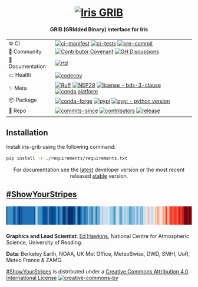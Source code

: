 <h1 align="center">
  <a href="https://iris-grib.readthedocs.io/en/latest/">
   <img src="https://iris-grib.readthedocs.io/en/latest/_static/iris-logo-title.svg" alt="Iris GRIB" width="300"></a><br>
</h1>


<h4 align="center">
    GRIB (GRIdded Binary) interface for Iris
</h4>

|                  |                                                                                                                                                                                                                                                                                                                                                                                                                                                                                                                                                                      |
|------------------|----------------------------------------------------------------------------------------------------------------------------------------------------------------------------------------------------------------------------------------------------------------------------------------------------------------------------------------------------------------------------------------------------------------------------------------------------------------------------------------------------------------------------------------------------------------------|
| ⚙️ CI            | [![ci-manifest](https://github.com/SciTools/iris-grib/actions/workflows/ci-manifest.yml/badge.svg)](https://github.com/SciTools/iris-grib/actions/workflows/ci-manifest.yml) [![ci-tests](https://github.com/SciTools/iris-grib/actions/workflows/ci-tests.yml/badge.svg)](https://github.com/SciTools/iris-grib/actions/workflows/ci-tests.yml) [![pre-commit](https://results.pre-commit.ci/badge/github/SciTools/iris-grib/main.svg)](https://results.pre-commit.ci/latest/github/SciTools/iris-grib/main)                                                        |
| 💬 Community     | [![Contributor Covenant](https://img.shields.io/badge/contributor%20covenant-2.1-4baaaa.svg)](https://www.contributor-covenant.org/version/2/1/code_of_conduct/) [![GH Discussions](https://img.shields.io/badge/github-discussions%20%F0%9F%92%AC-yellow?logo=github&logoColor=lightgrey)](https://github.com/SciTools/iris-grib/discussions)                                                                                                                                                                                                                       |
| 📖 Documentation | [![rtd](https://readthedocs.org/projects/iris-grib/badge/?version=latest)](https://iris-grib.readthedocs.io/en/latest/?badge=latest)                                                                                                                                                                                                                                                                                                                                                                                                                                 |
| 📈 Health        | [![codecov](https://codecov.io/gh/SciTools/iris-grib/graph/badge.svg?token=5VtBaElXFW)](https://codecov.io/gh/SciTools/iris-grib)                                                                                                                                                                                                                                                                                                                                                                                                                                    |
| ✨ Meta           | [![Ruff](https://img.shields.io/endpoint?url=https://raw.githubusercontent.com/astral-sh/ruff/main/assets/badge/v2.json)](https://github.com/astral-sh/ruff) [![NEP29](https://raster.shields.io/badge/follows-NEP29-orange.png)](https://numpy.org/neps/nep-0029-deprecation_policy.html) [![license - bds-3-clause](https://img.shields.io/github/license/SciTools/iris-grib)](https://github.com/SciTools/iris-grib/blob/main/LICENSE) [![conda platform](https://img.shields.io/conda/pn/conda-forge/iris-grib.svg)](https://anaconda.org/conda-forge/iris-grib) |
| 📦 Package       | [![conda-forge](https://img.shields.io/conda/vn/conda-forge/iris-grib?color=orange&label=conda-forge&logo=conda-forge&logoColor=white)](https://anaconda.org/conda-forge/iris-grib) [![pypi](https://img.shields.io/pypi/v/iris-grib?color=orange&label=pypi&logo=python&logoColor=white)](https://pypi.org/project/iris-grib/) [![pypi - python version](https://img.shields.io/pypi/pyversions/iris-grib.svg?color=orange&logo=python&label=python&logoColor=white)](https://pypi.org/project/iris-grib/)                                                          |
| 🧰 Repo          | [![commits-since](https://img.shields.io/github/commits-since/SciTools/iris-grib/latest.svg)](https://github.com/SciTools/iris-grib/commits/main) [![contributors](https://img.shields.io/github/contributors/SciTools/iris-grib)](https://github.com/SciTools/iris-grib/graphs/contributors) [![release](https://img.shields.io/github/v/release/scitools/iris-grib)](https://github.com/SciTools/iris-grib/releases)                                                                                                                                               |
|                  |

## Installation

Install iris-grib using the following command:

```bash
pip install -r ./requirements/requirements.txt
```

<p align="center">
For documentation see the 
<a href="https://iris-grib.readthedocs.io/en/latest/">latest</a>  
developer version or the most recent released
<a href="https://iris-grib.readthedocs.io/en/stable/">stable</a> version.
</p>

## [#ShowYourStripes](https://showyourstripes.info/s/globe)

<h4 align="center">
  <a href="https://showyourstripes.info/s/globe">
    <img src="https://raw.githubusercontent.com/ed-hawkins/show-your-stripes/master/2021/GLOBE---1850-2021-MO.png"
         height="50" width="800"
         alt="#showyourstripes Global 1850-2021"></a>
</h4>

**Graphics and Lead Scientist**: [Ed Hawkins](https://www.met.reading.ac.uk/~ed/home/index.php), National Centre for Atmospheric Science, University of Reading.

**Data**: Berkeley Earth, NOAA, UK Met Office, MeteoSwiss, DWD, SMHI, UoR, Meteo France & ZAMG.

<p>
<a href="https://showyourstripes.info/s/globe">#ShowYourStripes</a> is distributed under a
<a href="https://creativecommons.org/licenses/by/4.0/">Creative Commons Attribution 4.0 International License</a>
<a href="https://creativecommons.org/licenses/by/4.0/">
  <img src="https://i.creativecommons.org/l/by/4.0/80x15.png" alt="creative-commons-by" style="border-width:0"></a>
</p>

